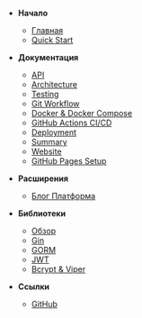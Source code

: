 - **Начало**
  - [Главная](/)
  - [Quick Start](docs/QUICKSTART.md)

- **Документация**
  - [API](docs/API.md)
  - [Architecture](docs/ARCHITECTURE.md)
  - [Testing](docs/TESTING.md)
  - [Git Workflow](docs/GIT_WORKFLOW.md)
  - [Docker & Docker Compose](docs/DOCKER.md)
  - [GitHub Actions CI/CD](docs/GITHUB_ACTIONS.md)
  - [Deployment](docs/DEPLOY.md)
  - [Summary](docs/PROJECT_SUMMARY.md)
  - [Website](docs/WEBSITE.md)
  - [GitHub Pages Setup](docs/GITHUB_PAGES_SETUP.md)

- **Расширения**
  - [Блог Платформа](docs/EXTEND_TO_BLOG.md)

- **Библиотеки**
  - [Обзор](docs/libraries/README.md)
  - [Gin](docs/libraries/GIN.md)
  - [GORM](docs/libraries/GORM.md)
  - [JWT](docs/libraries/JWT.md)
  - [Bcrypt & Viper](docs/libraries/BCRYPT_VIPER.md)

- **Ссылки**
  - [GitHub](https://github.com/AlexRodving/advanced-user-api)

